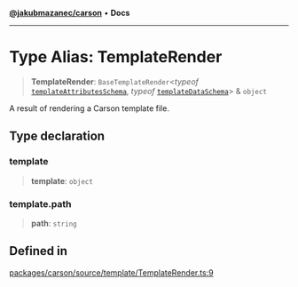[**@jakubmazanec/carson**](../README.md) • **Docs**

---

# Type Alias: TemplateRender

> **TemplateRender**: `BaseTemplateRender`\<_typeof_
> [`templateAttributesSchema`](../variables/templateAttributesSchema.md), _typeof_
> [`templateDataSchema`](../variables/templateDataSchema.md)\> & `object`

A result of rendering a Carson template file.

## Type declaration

### template

> **template**: `object`

### template.path

> **path**: `string`

## Defined in

[packages/carson/source/template/TemplateRender.ts:9](https://github.com/jakubmazanec/tools/blob/39892a8d22e72fc5aa2b2aedf9320ac8bb26fd5d/packages/carson/source/template/TemplateRender.ts#L9)
